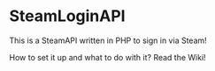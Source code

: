# SteamLoginAPI
This is a SteamAPI written in PHP to sign in via Steam!

How to set it up and what to do with it? Read the Wiki!
